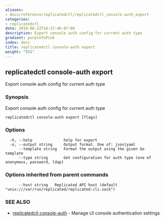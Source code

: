 ```yaml
---
aliases:
- docs/reference/replicatedctl/replicatedctl_console-auth_export
categories:
- replicatedctl
date: 2018-06-22T16:37:46-07:00
description: Export console auth config for current auth type
gradient: purpleToPink
index: docs
title: replicatedctl console-auth export
weight: "551"
---
```


## replicatedctl console-auth export

Export console auth config for current auth type

### Synopsis

Export console auth config for current auth type

```
replicatedctl console-auth export [flags]
```

### Options

```
  -h, --help              help for export
  -o, --output string     Output format. One of: json|yaml
      --template string   Format the output using the given Go template
      --type string       Get configuration for auth type (one of anonymous, password, ldap)
```

### Options inherited from parent commands

```
      --host string   Replicated API host (default "unix:///var/run/replicated/replicated-cli.sock")
```

### SEE ALSO

* [replicatedctl console-auth](/api/replicatedctl/replicatedctl_console-auth/)	 - Manage UI console authentication settings

